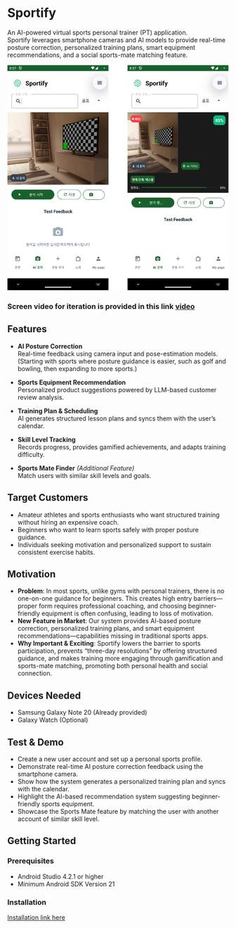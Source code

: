 # Sportify

An AI-powered virtual sports personal trainer (PT) application.  
Sportify leverages smartphone cameras and AI models to provide real-time posture correction, personalized training plans, smart equipment recommendations, and a social sports-mate matching feature.  

![Application Screenshot](./docs/images/workflow3-aipose.png)

### Screen video for iteration is provided in this link [video](./docs/video/Screen_Recording_20251005_185549_Sportify.mp4)

## Features

- **AI Posture Correction**  
  Real-time feedback using camera input and pose-estimation models.  
  (Starting with sports where posture guidance is easier, such as golf and bowling, then expanding to more sports.)

- **Sports Equipment Recommendation**  
  Personalized product suggestions powered by LLM-based customer review analysis.

- **Training Plan & Scheduling**  
  AI generates structured lesson plans and syncs them with the user’s calendar.

- **Skill Level Tracking**  
  Records progress, provides gamified achievements, and adapts training difficulty.

- **Sports Mate Finder** *(Additional Feature)*  
  Match users with similar skill levels and goals.

## Target Customers

- Amateur athletes and sports enthusiasts who want structured training without hiring an expensive coach.  
- Beginners who want to learn sports safely with proper posture guidance.  
- Individuals seeking motivation and personalized support to sustain consistent exercise habits.  

## Motivation

- **Problem**: In most sports, unlike gyms with personal trainers, there is no one-on-one guidance for beginners. This creates high entry barriers—proper form requires professional coaching, and choosing beginner-friendly equipment is often confusing, leading to loss of motivation.  
- **New Feature in Market**: Our system provides AI-based posture correction, personalized training plans, and smart equipment recommendations—capabilities missing in traditional sports apps.  
- **Why Important & Exciting**: Sportify lowers the barrier to sports participation, prevents “three-day resolutions” by offering structured guidance, and makes training more engaging through gamification and sports-mate matching, promoting both personal health and social connection.  

## Devices Needed

- Samsung Galaxy Note 20 (Already provided)  
- Galaxy Watch (Optional)  

## Test & Demo

- Create a new user account and set up a personal sports profile.  
- Demonstrate real-time AI posture correction feedback using the smartphone camera.  
- Show how the system generates a personalized training plan and syncs with the calendar.  
- Highlight the AI-based recommendation system suggesting beginner-friendly sports equipment.  
- Showcase the Sports Mate feature by matching the user with another account of similar skill level.  

## Getting Started

### Prerequisites

- Android Studio 4.2.1 or higher  
- Minimum Android SDK Version 21  

### Installation

[Installation link here](./docs/installation.md)
